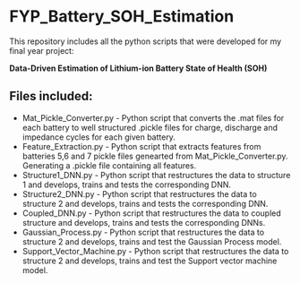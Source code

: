 ﻿# FYP_Battery_SOH_Estimation

This repository includes all the python scripts that were developed for my final year project: 

**Data-Driven Estimation of Lithium-ion Battery State of Health (SOH)**


## Files included:
- Mat_Pickle_Converter.py - Python script that converts the .mat files for each battery to well structured .pickle files for charge, discharge and impedance cycles for each given battery.
- Feature_Extraction.py - Python script that extracts features from batteries 5,6 and 7 pickle files genearted from Mat_Pickle_Converter.py. Generating a .pickle file containing all features.
- Structure1_DNN.py - Python script that restructures the data to structure 1 and develops, trains and tests the corresponding DNN.
- Structure2_DNN.py - Python script that restructures the data to structure 2 and develops, trains and tests the corresponding DNN.
- Coupled_DNN.py - Python script that restructures the data to coupled structure and develops, trains and tests the corresponding DNNs.
- Gaussian_Process.py - Python script that restructures the data to structure 2 and develops, trains and test the Gaussian Process model.
- Support_Vector_Machine.py - Python script that restructures the data to structure 2 and develops, trains and test the Support vector machine model.
